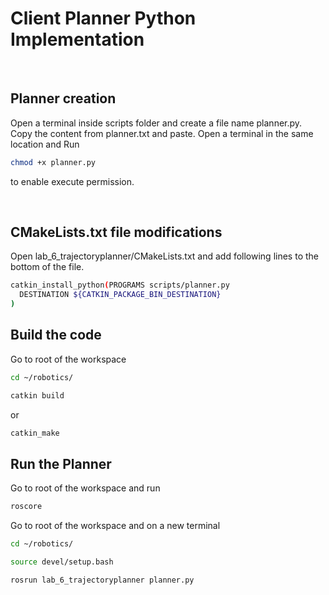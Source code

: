 # Client Planner Python Implementation

<br>

## Planner creation

Open a terminal inside scripts folder and create a file name planner.py.
Copy the content from planner.txt and paste. Open a terminal in the same location and Run

```sh
chmod +x planner.py
```

to enable execute permission.

<br>

## CMakeLists.txt file modifications

Open lab_6_trajectoryplanner/CMakeLists.txt and add following lines to the bottom of the file.

```sh
catkin_install_python(PROGRAMS scripts/planner.py
  DESTINATION ${CATKIN_PACKAGE_BIN_DESTINATION}
)

```

## Build the code 

Go to root of the workspace

```sh
cd ~/robotics/
```
```sh
catkin build
```
or
```sh
catkin_make
```

## Run the Planner

Go to root of the workspace and run

```sh
roscore
```

Go to root of the workspace and on a new terminal

```sh
cd ~/robotics/
```
```sh
source devel/setup.bash
```
```sh
rosrun lab_6_trajectoryplanner planner.py
```
